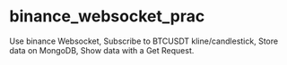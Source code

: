 # binance_websocket_prac
 Use binance Websocket, Subscribe to BTCUSDT kline/candlestick, Store data on MongoDB, Show data with a Get Request.
